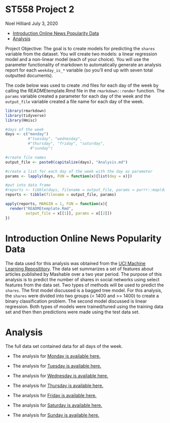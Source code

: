 ST558 Project 2
================
Noel Hilliard
July 3, 2020

  - [Introduction Online News Popularity
    Data](#introduction-online-news-popularity-data)
  - [Analysis](#analysis)

Project Objective: The goal is to create models for predicting the
`shares` variable from the dataset. You will create two models: a linear
regression model and a non-linear model (each of your choice). You will
use the parameter functionality of markdown to automatically generate an
analysis report for each `weekday_is_*` variable (so you’ll end up with
seven total outputted documents).

The code below was used to create .md files for each day of the week by
calling the READMEtemplate.Rmd file in the `rmarkdown::render` function.
The `params` variable created a parameter for each day of the week and
the `output_file` variable created a file name for each day of the week.

``` r
library(rmarkdown)
library(tidyverse)
library(Hmisc)

#days of the week
days <- c("monday")
          #"tuesday", "wednesday",
          #"thursday", "friday", "saturday",
           #"sunday")

#create file names
output_file <- paste0(capitalize(days), "Analysis.md")

#create a list for each day of the week with the day as parameter
params <- lapply(days, FUN = function(x){list(day = x)})

#put into data frame
#reports <- tibble(days, filename = output_file, params = purrr::map(days, ~list(day = .)))
reports <- tibble(filename = output_file, params)
```

``` r
apply(reports, MARGIN = 1, FUN = function(x){
  render("READMEtemplate.Rmd", 
         output_file = x[[1]], params = x[[2]])
})
```

# Introduction Online News Popularity Data

The data used for this analysis was obtained from the [UCI Machine
Learning
Reposititory](https://archive.ics.uci.edu/ml/datasets/Online+News+Popularity).
The data set summarizes a set of features about articles published by
Mashable over a two year period. The purpose of this analysis is to
predict the number of shares in social networks using select features
from the data set. Two types of methods will be used to predict the
`shares`. The first model discussed is a bagged tree model. For this
analysis, the `shares` were divided into two groups (\< 1400 and \>=
1400) to create a binary classification problem. The second model
discussed is linear regression. Both types of models were trained/tuned
using the training data set and then then predictions were made using
the test data set.

# Analysis

The full data set contained data for all days of the week.

  - The analysis for [Monday is available here.](MondayAnalysis.md)

  - The analysis for [Tuesday is available here.](TuesdayAnalysis.md)

  - The analysis for [Wednesday is available
    here.](WednesdayAnalysis.md)

  - The analysis for [Thursday is available here.](ThursdayAnalysis.md)

  - The analysis for [Friday is available here.](FridayAnalysis.md)

  - The analysis for [Saturday is available here.](SaturdayAnalysis.md)

  - The analysis for [Sunday is available here.](SundayAnalysis.md)
